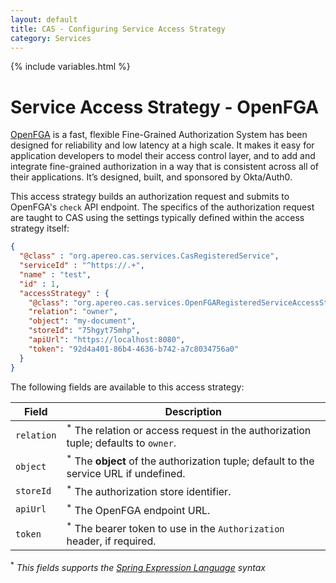 ```yaml
---
layout: default
title: CAS - Configuring Service Access Strategy
category: Services
---
```


{% include variables.html %}

# Service Access Strategy - OpenFGA

[OpenFGA](https://github.com/openfga/openfga) is a fast, flexible Fine-Grained Authorization System 
has been designed for reliability and low latency at a high scale. It makes it easy for application developers 
to model their access control layer, and to add and integrate fine-grained authorization in a way that is consistent 
across all of their applications. It’s designed, built, and sponsored by Okta/Auth0.

This access strategy builds an authorization request and submits to OpenFGA's `check` API endpoint. The specifics
of the authorization request are taught to CAS using the settings typically defined within the access strategy itself:

```json
{
  "@class" : "org.apereo.cas.services.CasRegisteredService",
  "serviceId" : "^https://.+",
  "name" : "test",
  "id" : 1,
  "accessStrategy" : {
    "@class": "org.apereo.cas.services.OpenFGARegisteredServiceAccessStrategy",
    "relation": "owner",
    "object": "my-document",
    "storeId": "75hgyt75mhp",
    "apiUrl": "https://localhost:8080",
    "token": "92d4a401-86b4-4636-b742-a7c8034756a0"
  }
}
```

The following fields are available to this access strategy:

| Field      | Description                                                                                      |
|------------|--------------------------------------------------------------------------------------------------|
| `relation` | <sup>*</sup> The relation or access request in the authorization tuple; defaults to `owner`.     |
| `object`   | <sup>*</sup> The **object** of the authorization tuple; default to the service URL if undefined. |
| `storeId`  | <sup>*</sup> The authorization store identifier.                                                 |
| `apiUrl`   | <sup>*</sup> The OpenFGA endpoint URL.                                                           |
| `token`    | <sup>*</sup> The bearer token to use in the `Authorization` header, if required.                 |
  

<sup>*</sup> *This fields supports the [Spring Expression Language](../configuration/Configuration-Spring-Expressions.html) syntax*
